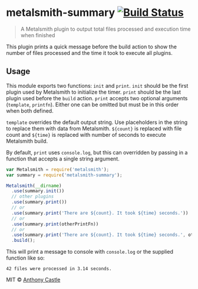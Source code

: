 # metalsmith-summary [![Build Status](https://travis-ci.org/mrajo/metalsmith-summary.svg)](https://travis-ci.org/mrajo/metalsmith-summary)

> A Metalsmith plugin to output total files processed and execution time when finished

This plugin prints a quick message before the build action to show the number of files processed and the time it took to execute all plugins.

## Usage

This module exports two functions: `init` and `print`. `init` should be the first plugin used by Metalsmith to initialize the timer. `print` should be the last plugin used before the `build` action. `print` accepts two optional arguments (`template`, `printfn`). Either one can be omitted but must be in this order when both defined.

`template` overrides the default output string. Use placeholders in the string to replace them with data from Metalsmith. `${count}` is replaced with file count and `${time}` is replaced with number of seconds to execute Metalsmith build.

By default, `print` uses `console.log`, but this can overridden by passing in a function that accepts a single string argument.

```js
var Metalsmith = require('metalsmith');
var summary = require('metalsmith-summary');

Metalsmith(__dirname)
  .use(summary.init())
  // other plugins
  .use(summary.print())
  // or
  .use(summary.print('There are ${count}. It took ${time} seconds.'))
  // or
  .use(summary.print(otherPrintFn))
  // or
  .use(summary.print('There are ${count}. It took ${time} seconds.', otherPrintFn))
  .build();
```

This will print a message to console with `console.log` or the supplied function like so:

`42 files were processed in 3.14 seconds.`


MIT © [Anthony Castle](http://github.com/mrajo)
